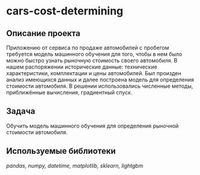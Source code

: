 # cars-cost-determining

## Описание проекта

Приложению от сервиса по продаже автомобилей с пробегом требуется модель машинного обучения для того, чтобы в нем было можно быстро узнать рыночную стоимость своего автомобиля.
В нашем распоряжении исторические данные: технические характеристики, комплектации и цены автомобилей.
Был произден анализ имеющихся данных и далее построена модель для определения стоимости автомобиля.
В решении использовались численные методы, приближённые вычисления, градиентный спуск.

## Задача

Обучить модель машинного обучения для определения рыночной стоимости автомобиля.

## Используемые библиотеки

*pandas, numpy, datetime, matplotlib, sklearn, lightgbm*
